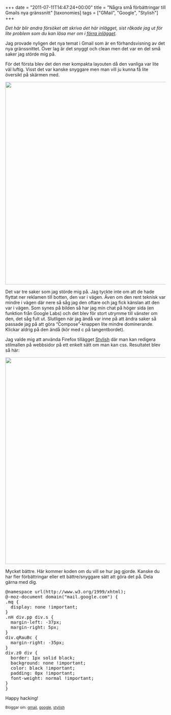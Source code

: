 +++
date = "2011-07-11T14:47:24+00:00"
title = "Några små förbättringar till Gmails nya gränssnitt"
[taxonomies]
tags = ["GMail", "Google", "Stylish"]
+++

*Det här blir andra försöket att skriva det här inlägget, sist råkade jag ut för lite problem som du kan läsa mer om i [förra inlägget][1].*

Jag provade nyligen det nya temat i Gmail som är en förhandsvisning av det nya gränssnittet. Över lag är det snyggt och clean men det var en del små saker jag störde mig på.

För det första blev det den mer kompakta layouten då den vanliga var lite väl luftig. Visst det var kanske snyggare men man vill ju kunna få lite översikt på skärmen med.

[<img class="aligncenter size-large wp-image-1035" title="gmail-gp-stylish-before" src="/images/2011/07/gmail-gp-stylish-before1-1024x637.png" alt="" width="1024" height="637" />][2]

Det var tre saker som jag störde mig på. Jag tyckte inte om att de hade flyttat ner reklamen till botten, den var i vägen. Även om den rent teknisk var mindre i vägen där nere så såg jag den oftare och jag fick känslan att den var i vägen. Som synes på bilden så har jag min chat på höger sida (en funktion från Google Labs) och det blev för stort utrymme till vänster om den, det såg fult ut. Slutligen när jag ändå var inne på att ändra saker så passade jag på att göra &#8220;Compose&#8221;-knappen lite mindre dominerande. Klickar aldrig på den ändå (kör med c på tangentbordet).

Jag valde mig att använda Firefox tillägget [Stylish][3] där man kan redigera stilmallen på webbsidor på ett enkelt sätt om man kan css. Resultatet blev så här:

[<img class="aligncenter size-large wp-image-1034" title="gmail-gp-stylish-after" src="/images/2011/07/gmail-gp-stylish-after1-1024x650.png" alt="" width="1024" height="650" />][4]

Mycket bättre. Här kommer koden om du vill se hur jag gjorde. Kanske du har fler förbättringar eller ett bättre/snyggare sätt att göra det på. Dela gärna med dig.

<pre>@namespace url(http://www.w3.org/1999/xhtml);
@-moz-document domain("mail.google.com") {
.mq {
  display: none !important;
}
.nH div.pp div.s {
  margin-left: -37px;
  margin-right: 5px;
}
div.qRauBc {
  margin-right: -35px;
}
div.z0 div {
  border: 1px solid black;
  background: none !important;
  color: black !important;
  padding: 0px !important;
  font-weight: normal !important;
}
}</pre>

Happy hacking!

<small> <p class='technorati-tags'>
  Bloggar om: <a class='technorati-link' href='http://bloggar.se/om/gmail' rel='tag' target='_self'>gmail</a>, <a class='technorati-link' href='http://bloggar.se/om/google' rel='tag' target='_self'>google</a>, <a class='technorati-link' href='http://bloggar.se/om/stylish' rel='tag' target='_self'>stylish</a>
</p></small>

 [1]: http://nsg.cc/2011/07/10/det-ar-inte-alltid-bast-att-kora-paketen-fran-dist/
 [2]: /images/2011/07/gmail-gp-stylish-before1.png
 [3]: https://addons.mozilla.org/en-US/firefox/addon/stylish/
 [4]: /images/2011/07/gmail-gp-stylish-after1.png
